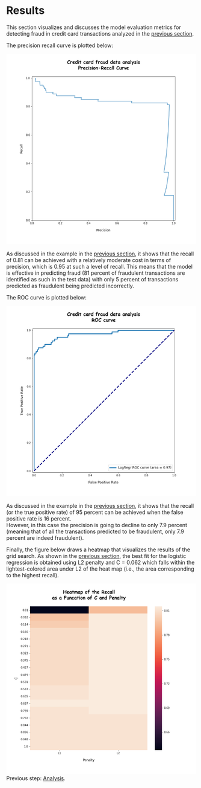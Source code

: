# Results

This section visualizes and discusses the model evaluation metrics for detecting fraud in credit card transactions
analyzed in the [previous section](https://eagronin.github.io/credit-card-fraud-analyze/).  

The precision recall curve is plotted below:  

![](https://github.com/eagronin/credit-card-fraud-analyze/blob/master/precision_recall.png?raw=true)

As discussed in the example in the 
[previous section](https://eagronin.github.io/credit-card-fraud-analyze/), it shows that 
the recall of 0.81 can be achieved with a relatively moderate cost in terms of precision, which is 0.95 
at such a level of recall.  This means that the model is effective in predicting fraud (81 percent of fraudulent
transactions are identified as such in the test data) with only 5 percent of transactions predicted as fraudulent 
being predicted incorrectly.

The ROC curve is plotted below:

![](https://github.com/eagronin/credit-card-fraud-analyze/blob/master/roc.png?raw=true)

As discussed in the example in the 
[previous section](https://eagronin.github.io/credit-card-fraudr-analyze/), it shows that 
the recall (or the true positive rate) of 95 percent can be achieved when the false positive rate is 16 percent.  
However, in this case the precision is going to decline to only 7.9 percent (meaning that of all the transactions 
predicted to be fraudulent, only 7.9 percent are indeed fraudulent).

Finally, the figure below draws a heatmap that visualizes the results of the grid search.  As shown in the [previous section](https://eagronin.github.io/credit-card-fraud-analyze/), the best fit for the logistic regression is obtained using L2 penalty and C = 0.062 which falls within the lightest-colored area under L2 of the heat map (i.e., the area corresponding to the highest recall).

![](https://github.com/eagronin/credit-card-fraud-analyze/blob/master/heat_map.png?raw=true)
Previous step: [Analysis](https://eagronin.github.io/credit-card-fraud-analyze/).
